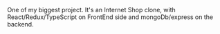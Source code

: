 One of my biggest project. It's an Internet Shop clone, with React/Redux/TypeScript on FrontEnd side and mongoDb/express on the backend.
